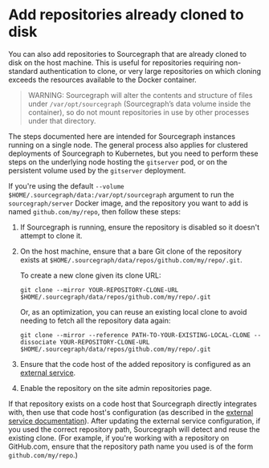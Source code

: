 # Add repositories already cloned to disk

You can also add repositories to Sourcegraph that are already cloned to disk on the host machine. This is useful for repositories requiring non-standard authentication to clone, or very large repositories on which cloning exceeds the resources available to the Docker container.

> WARNING: Sourcegraph will alter the contents and structure of files under `/var/opt/sourcegraph` (Sourcegraph’s data volume inside the container), so do not mount repositories in use by other processes under that directory.

The steps documented here are intended for Sourcegraph instances running on a single node. The general process also applies for clustered deployments of Sourcegraph to Kubernetes, but you need to perform these steps on the underlying node hosting the `gitserver` pod, or on the persistent volume used by the `gitserver` deployment.

If you're using the default `--volume $HOME/.sourcegraph/data:/var/opt/sourcegraph` argument to run the `sourcegraph/server` Docker image, and the repository you want to add is named `github.com/my/repo`, then follow these steps:

1.  If Sourcegraph is running, ensure the repository is disabled so it doesn't attempt to clone it.

1.  On the host machine, ensure that a bare Git clone of the repository exists at `$HOME/.sourcegraph/data/repos/github.com/my/repo/.git`.

    To create a new clone given its clone URL:

    ```
    git clone --mirror YOUR-REPOSITORY-CLONE-URL $HOME/.sourcegraph/data/repos/github.com/my/repo/.git
    ```

    Or, as an optimization, you can reuse an existing local clone to avoid needing to fetch all the repository data again:

    ```
    git clone --mirror --reference PATH-TO-YOUR-EXISTING-LOCAL-CLONE --dissociate YOUR-REPOSITORY-CLONE-URL $HOME/.sourcegraph/data/repos/github.com/my/repo/.git
    ```

1.  Ensure that the code host of the added repository is configured as an [external service](../external_service/index.md).
1.  Enable the repository on the site admin repositories page.

If that repository exists on a code host that Sourcegraph directly integrates with, then use that code host's configuration (as described in the [external service documentation](../external_service/index.md)). After updating the external service configuration, if you used the correct repository path, Sourcegraph will detect and reuse the existing clone. (For example, if you're working with a repository on GitHub.com, ensure that the repository path name you used is of the form `github.com/my/repo`.)
